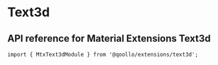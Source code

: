 # Text3d

## API reference for Material Extensions Text3d

`import { MtxText3dModule } from '@qoollo/extensions/text3d';`
